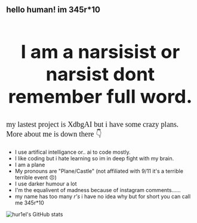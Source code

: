 ## hello human! im 345r*10

<h1 align="center" style="font-size: 50px;"> I am a narsisist or narsist dont remember full word. </h1>

<p style="font-family: 'Comic Sans MS'; font-size: 20px;">
my lastest project is XdbgAI but i have some crazy plans. More about me is down there 👇
</p>


- I use artifical intelligance or.. ai to code mostly.
- I like coding but i hate learning so im in deep fight with my brain.
- I am a plane
- My pronouns are "Plane/Castle" (not affiliated with 9/11 it's a terrible terrible event 😣)
- I use darker humour a lot
- I'm the equalivent of madness because of instagram comments......
- my name has too many *r's* i have no idea why but for short you can call me 345r*10


![hur1el's GitHub stats](https://github-readme-stats.vercel.app/api?username=hur1el&show_icons=true&theme=radical)
